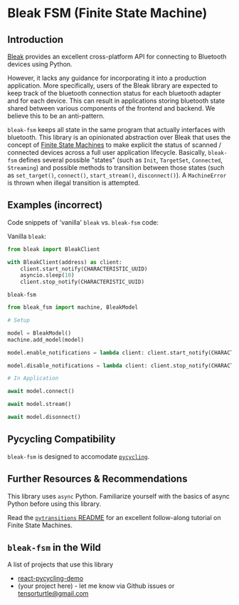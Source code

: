 # Bleak FSM (Finite State Machine)

## Introduction

[Bleak](https://github.com/hbldh/bleak) provides an excellent cross-platform API for connecting to Bluetooth devices using Python. 

However, it lacks any guidance for incorporating it into a production application. More specifically, users of the Bleak library are expected to keep track of the bluetooth connection status for each bluetooth adapter and for each device. This can result in applications storing bluetooth state shared between various components of the frontend and backend. We believe this to be an anti-pattern.

`bleak-fsm` keeps all state in the same program that actually interfaces with bluetooth. This library is an opinionated abstraction over Bleak that uses the concept of [Finite State Machines](https://en.wikipedia.org/wiki/Finite-state_machine) to make explicit the status of scanned / connected devices across a full user application lifecycle. Basically, `bleak-fsm` defines several possible "states" (such as `Init`, `TargetSet`, `Connected`, `Streaming`) and possible methods to transition between those states (such as `set_target()`, `connect()`, `start_stream()`, `disconnect()`). A `MachineError` is thrown when illegal transition is attempted.

## Examples (incorrect)

Code snippets of 'vanilla' `bleak` vs. `bleak-fsm` code:

Vanilla `bleak`:
```python
from bleak import BleakClient

with BleakClient(address) as client:
    client.start_notify(CHARACTERISTIC_UUID)
    asyncio.sleep(10)
    client.stop_notify(CHARACTERISTIC_UUID)
```

`bleak-fsm`
```python
from bleak_fsm import machine, BleakModel

# Setup

model = BleakModel()
machine.add_model(model)

model.enable_notifications = lambda client: client.start_notify(CHARACTERISTIC_UUID, handle_hr_measurement)

model.disable_notifications = lambda client: client.stop_notify(CHARACTERISTIC_UUID)

# In Application

await model.connect()

await model.stream()

await model.disonnect()

```

## Pycycling Compatibility

`bleak-fsm` is designed to accomodate [`pycycling`](https://github.com/zacharyedwardbull/pycycling).

## Further Resources & Recommendations

This library uses `async` Python. Familiarize yourself with the basics of async Python before using this library.

Read the [`pytransitions` README](https://github.com/pytransitions/transitions/blob/master/README.md) for an excellent follow-along tutorial on Finite State Machines.

## `bleak-fsm` in the Wild

A list of projects that use this library

+ [react-pycycling-demo](https://github.com/tensorturtle/react-pycycling-demo)
+ (your project here) - let me know via Github issues or tensorturtle@gmail.com